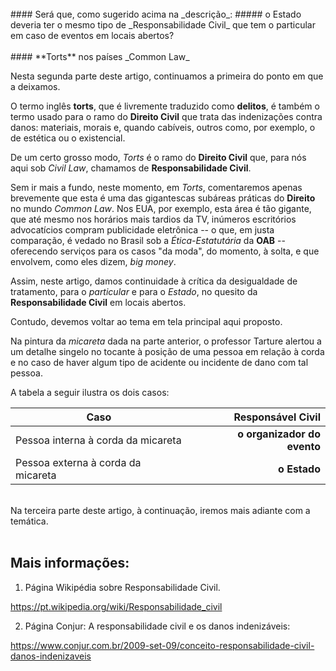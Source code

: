 
<br>
#### Será que, como sugerido acima na _descrição_:
##### o Estado deveria ter o mesmo tipo de _Responsabilidade Civil_ que tem o particular em caso de eventos em locais abertos?
<br>

<br>
#### **Torts** nos países _Common Law_
<br>

Nesta segunda parte deste artigo, continuamos a primeira do ponto em que a deixamos.

O termo inglês **torts**, que é livremente traduzido como **delitos**, é também o termo usado para o ramo do **Direito Civil** que trata das indenizações contra danos: materiais, morais e, quando cabíveis, outros como, por exemplo, o de estética ou o existencial.

De um certo grosso modo, _Torts_ é o ramo do **Direito Civil** que, para nós aqui sob _Civil Law_, chamamos de **Responsabilidade Civil**.

Sem ir mais a fundo, neste momento, em _Torts_, comentaremos apenas brevemente que esta é uma das gigantescas subáreas práticas do **Direito** no mundo _Common Law_.  Nos EUA, por exemplo, esta área é tão gigante, que até mesmo nos horários mais tardios da TV, inúmeros escritórios advocatícios compram publicidade eletrônica -- o que, em justa comparação, é vedado no Brasil sob a _Ética-Estatutária_ da **OAB** -- oferecendo serviços para os casos "da moda", do momento, à solta, e que envolvem, como eles dizem, _big money_.


Assim, neste artigo, damos continuidade à crítica da desigualdade de tratamento, para o _particular_ e para o _Estado_, no quesito da **Responsabilidade Civil** em locais abertos.

Contudo, devemos voltar ao tema em tela principal aqui proposto.

Na pintura da _micareta_ dada na parte anterior, o professor Tarture alertou a um detalhe singelo no tocante à posição de uma pessoa em relação à corda e no caso de haver algum tipo de acidente ou incidente de dano com tal pessoa.

A tabela a seguir ilustra os dois casos:


| Caso                               |  |     Responsável Civil         |
|------------------------------------|--|------------------------------:|
| Pessoa interna à corda da micareta |  | **o organizador do evento**   |
| Pessoa externa à corda da micareta |  | **o Estado**                  |

<br>
Na terceira parte deste artigo, à continuação, iremos mais adiante com a temática.


<br>
<br>

Mais informações:
-----------------

1) Página Wikipédia sobre Responsabilidade Civil.

https://pt.wikipedia.org/wiki/Responsabilidade_civil

2) Página Conjur: A responsabilidade civil e os danos indenizáveis:

https://www.conjur.com.br/2009-set-09/conceito-responsabilidade-civil-danos-indenizaveis
